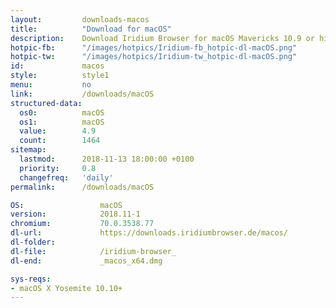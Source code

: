 ```yaml
---
layout:			downloads-macos
title:			"Download for macOS"
description:	Download Iridium Browser for macOS Mavericks 10.9 or higher. Iridium Browser is currently not available for iOS or any other mobile OS.
hotpic-fb:		"/images/hotpics/Iridium-fb_hotpic-dl-macOS.png"
hotpic-tw:		"/images/hotpics/Iridium-tw_hotpic-dl-macOS.png"
id:				macos
style:			style1
menu:			no
link:			/downloads/macOS
structured-data: 
  os0:			macOS
  os1:			macOS
  value:		4.9
  count:		1464
sitemap:
  lastmod:		2018-11-13 18:00:00 +0100
  priority:		0.8
  changefreq:	'daily'
permalink:		/downloads/macOS

OS: 				macOS
version:			2018.11-1
chromium:			70.0.3538.77
dl-url:				https://downloads.iridiumbrowser.de/macos/
dl-folder:			
dl-file:			/iridium-browser_
dl-end:				_macos_x64.dmg

sys-reqs:
- macOS X Yosemite 10.10+
---
```

